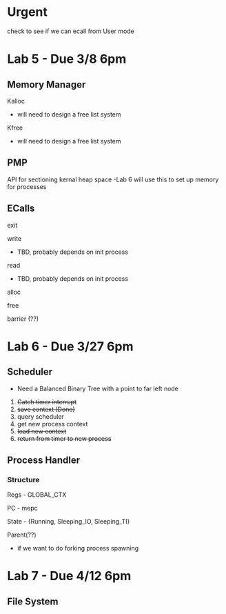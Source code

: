 # Urgent
  check to see if we can ecall from User mode
# Lab 5 - Due 3/8 6pm
## Memory Manager
  Kalloc
  - will need to design a free list system
  
  Kfree
  - will need to design a free list system
## PMP
  API for sectioning kernal heap space
  -Lab 6 will use this to set up memory for processes
## ECalls
  exit
  
  write 
  - TBD, probably depends on init process
  
  read  
  - TBD, probably depends on init process
  
  alloc
  
  free
  
  barrier (??)
  
# Lab 6 - Due 3/27 6pm 
## Scheduler
  - Need a Balanced Binary Tree with a point to far left node
  1. ~~Catch timer interrupt~~
  2. ~~save context (Done)~~
  3. query scheduler
  4. get new process context
  5. ~~load new context~~
  6. ~~return from timer to new process~~
## Process Handler
### Structure
  Regs - GLOBAL_CTX
  
  PC   - mepc
  
  State - {Running, Sleeping_IO, Sleeping_TI}
  
  Parent(??)
  - if we want to do forking process spawning
# Lab 7 - Due 4/12 6pm
## File System
